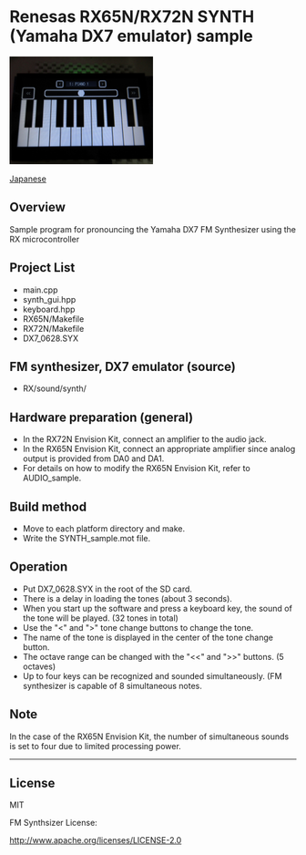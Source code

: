 Renesas RX65N/RX72N SYNTH (Yamaha DX7 emulator) sample
=========

<img src="../docs/SYNTH_sample.jpg" width="50%">

[Japanese](READMEja.md)

## Overview

Sample program for pronouncing the Yamaha DX7 FM Synthesizer using the RX microcontroller
   
## Project List

 - main.cpp
 - synth_gui.hpp
 - keyboard.hpp
 - RX65N/Makefile
 - RX72N/Makefile
 - DX7_0628.SYX

## FM synthesizer, DX7 emulator (source)

 - RX/sound/synth/

## Hardware preparation (general)

- In the RX72N Envision Kit, connect an amplifier to the audio jack.
- In the RX65N Envision Kit, connect an appropriate amplifier since analog output is provided from DA0 and DA1.
- For details on how to modify the RX65N Envision Kit, refer to AUDIO_sample.
      
## Build method

 - Move to each platform directory and make.
 - Write the SYNTH_sample.mot file.
   
## Operation

 - Put DX7_0628.SYX in the root of the SD card.
 - There is a delay in loading the tones (about 3 seconds).
 - When you start up the software and press a keyboard key, the sound of the tone will be played. (32 tones in total)
 - Use the "<" and ">" tone change buttons to change the tone.
 - The name of the tone is displayed in the center of the tone change button.
 - The octave range can be changed with the "<<" and ">>" buttons. (5 octaves)
 - Up to four keys can be recognized and sounded simultaneously. (FM synthesizer is capable of 8 simultaneous notes.
    
## Note

In the case of the RX65N Envision Kit, the number of simultaneous sounds is set to four due to limited processing power.

-----
   
License
----

MIT

FM Synthsizer License:

  http://www.apache.org/licenses/LICENSE-2.0

